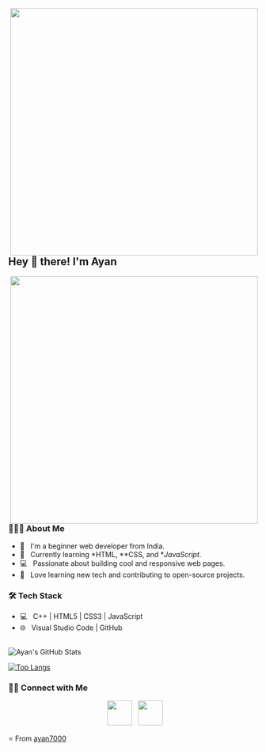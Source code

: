 

<img  align="right" src="" width="500"/>

<h2> Hey 👋 there! I'm Ayan </h2>
<img  align="right" src="https://media.giphy.com/media/MD0svLSDeudszrNrp0/giphy.gif" width="500"/>

<h3> 👨🏻‍💻 About Me </h3>

- 🌱 &nbsp; I'm a beginner web developer from India.  
- 🔭 &nbsp; Currently learning *HTML, **CSS, and **JavaScript*.  
- 💻 &nbsp; Passionate about building cool and responsive web pages.  
- 🚀 &nbsp; Love learning new tech and contributing to open-source projects.  

<h3>🛠 Tech Stack</h3>

- 💻 &nbsp; C++ | HTML5 | CSS3 | JavaScript  
- 🌐 &nbsp; Visual Studio Code | GitHub  

<br>

<img align="center" src="https://github-readme-stats.vercel.app/api?username=ayan7000&include_all_commits=true&count_private=true&show_icons=true&line_height=20&title_color=7A7ADB&icon_color=00FFFF&text_color=D3D3D3&bg_color=0,000000,130F40" alt="Ayan's GitHub Stats">

</br>

[![Top Langs](https://github-readme-stats.vercel.app/api/top-langs/?username=ayan7000&layout=compact&text_color=daf7dc&bg_color=151515)](https://github.com/ayan7000/github-readme-stats)

<h3> 🤝🏻 Connect with Me </h3>

<p align="center">
&nbsp; <a href="https://www.instagram.com/your_username/" target="_blank"><img src="https://img.icons8.com/plasticine/100/000000/instagram-new.png" width="50" /></a>  
&nbsp; <a href="https://www.linkedin.com/in/ayan-singh-78b341299" target="_blank"><img src="https://img.icons8.com/plasticine/100/000000/linkedin.png" width="50" /></a>
</p>

⭐ From [ayan7000](https://github.com/ayan7000)
